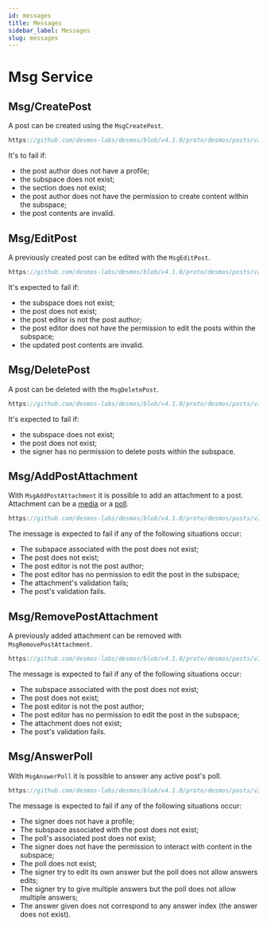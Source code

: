 ```yaml
---
id: messages
title: Messages
sidebar_label: Messages
slug: messages
---
```


# Msg Service

## Msg/CreatePost
A post can be created using the `MsgCreatePost`.

```js reference
https://github.com/desmos-labs/desmos/blob/v4.1.0/proto/desmos/posts/v2/msgs.proto#L36-L89
```

It's to fail if:
* the post author does not have a profile;
* the subspace does not exist;
* the section does not exist;
* the post author does not have the permission to create content within the subspace;
* the post contents are invalid.

## Msg/EditPost
A previously created post can be edited with the `MsgEditPost`.

```js reference
https://github.com/desmos-labs/desmos/blob/v4.1.0/proto/desmos/posts/v2/msgs.proto#L107-L135
```
It's expected to fail if:
* the subspace does not exist;
* the post does not exist;
* the post editor is not the post author;
* the post editor does not have the permission to edit the posts within the subspace;
* the updated post contents are invalid.

## Msg/DeletePost
A post can be deleted with the `MsgDeletePost`.

```js reference
https://github.com/desmos-labs/desmos/blob/v4.1.0/proto/desmos/posts/v2/msgs.proto#L147-L163
```

It's expected to fail if:
* the subspace does not exist;
* the post does not exist;
* the signer has no permission to delete posts within the subspace.

## Msg/AddPostAttachment
With `MsgAddPostAttachment` it is possible to add an attachment to a post. Attachment can be a [media](02-concepts.md#media)
or a [poll](02-concepts.md#poll).

```js reference
https://github.com/desmos-labs/desmos/blob/v4.1.0/proto/desmos/posts/v2/msgs.proto#L170-L191
```

The message is expected to fail if any of the following situations occur:
* The subspace associated with the post does not exist;
* The post does not exist;
* The post editor is not the post author;
* The post editor has no permission to edit the post in the subspace;
* The attachment's validation fails;
* The post's validation fails.

## Msg/RemovePostAttachment
A previously added attachment can be removed with `MsgRemovePostAttachment`.

```js reference
https://github.com/desmos-labs/desmos/blob/v4.1.0/proto/desmos/posts/v2/msgs.proto#L209-L232
```

The message is expected to fail if any of the following situations occur:
* The subspace associated with the post does not exist;
* The post does not exist;
* The post editor is not the post author;
* The post editor has no permission to edit the post in the subspace;
* The attachment does not exist;
* The post's validation fails.

## Msg/AnswerPoll
With `MsgAnswerPoll` it is possible to answer any active post's poll.

```js reference 
https://github.com/desmos-labs/desmos/blob/v4.1.0/proto/desmos/posts/v2/msgs.proto#L245-271
```

The message is expected to fail if any of the following situations occur:
* The signer does not have a profile;
* The subspace associated with the post does not exist;
* The poll's associated post does not exist;
* The signer does not have the permission to interact with content in the subspace;
* The poll does not exist;
* The signer try to edit its own answer but the poll does not allow answers edits;
* The signer try to give multiple answers but the poll does not allow multiple answers;
* The answer given does not correspond to any answer index (the answer does not exist).
